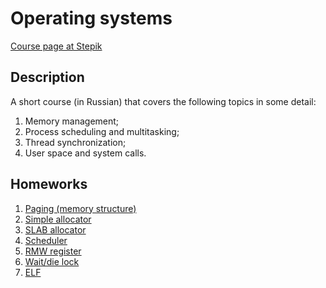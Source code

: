 # Operating systems

[Course page at Stepik](https://stepik.org/course/1780/info)

## Description

A short course (in Russian) that covers the following topics in some detail:

1. Memory management;
2. Process scheduling and multitasking;
3. Thread synchronization;
4. User space and system calls.

## Homeworks

1. [Paging (memory structure)](paging/README.md)
2. [Simple allocator](allocator/README.md)
3. [SLAB allocator](slab_allocator/README.md)
4. [Scheduler](scheduler/README.md)
5. [RMW register](rmw_register/README.md)
6. [Wait/die lock](wait_die_lock/README.md)
7. [ELF](elf/README.md)